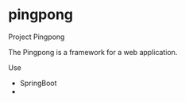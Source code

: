 # pingpong
Project Pingpong

The Pingpong is a framework for a web application.

Use
  - SpringBoot
  - 
